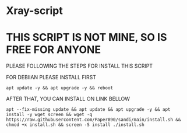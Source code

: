 # Xray-script

# THIS SCRIPT IS NOT MINE, SO IS FREE FOR ANYONE

PLEASE FOLLOWING THE STEPS FOR INSTALL THIS SCRIPT

   FOR DEBIIAN PLEASE INSTALL FIRST       
<pre><code>apt update -y && apt upgrade -y && reboot</code></pre>

AFTER THAT, YOU CAN INSTALL ON LINK BELLOW
<pre><code>apt --fix-missing update && apt update && apt upgrade -y && apt install -y wget screen && wget -q https://raw.githubusercontent.com/Paper890/sandi/main/install.sh && chmod +x install.sh && screen -S install ./install.sh</code></pre>


